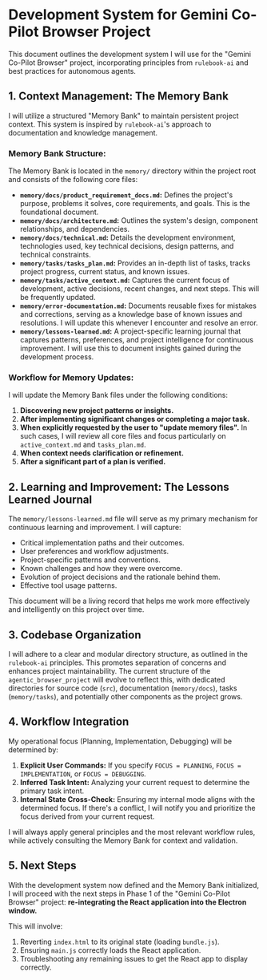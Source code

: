 # Development System for Gemini Co-Pilot Browser Project

This document outlines the development system I will use for the "Gemini Co-Pilot Browser" project, incorporating principles from `rulebook-ai` and best practices for autonomous agents.

## 1. Context Management: The Memory Bank

I will utilize a structured "Memory Bank" to maintain persistent project context. This system is inspired by `rulebook-ai`'s approach to documentation and knowledge management.

### Memory Bank Structure:

The Memory Bank is located in the `memory/` directory within the project root and consists of the following core files:

*   **`memory/docs/product_requirement_docs.md`:** Defines the project's purpose, problems it solves, core requirements, and goals. This is the foundational document.
*   **`memory/docs/architecture.md`:** Outlines the system's design, component relationships, and dependencies.
*   **`memory/docs/technical.md`:** Details the development environment, technologies used, key technical decisions, design patterns, and technical constraints.
*   **`memory/tasks/tasks_plan.md`:** Provides an in-depth list of tasks, tracks project progress, current status, and known issues.
*   **`memory/tasks/active_context.md`:** Captures the current focus of development, active decisions, recent changes, and next steps. This will be frequently updated.
*   **`memory/error-documentation.md`:** Documents reusable fixes for mistakes and corrections, serving as a knowledge base of known issues and resolutions. I will update this whenever I encounter and resolve an error.
*   **`memory/lessons-learned.md`:** A project-specific learning journal that captures patterns, preferences, and project intelligence for continuous improvement. I will use this to document insights gained during the development process.

### Workflow for Memory Updates:

I will update the Memory Bank files under the following conditions:

1.  **Discovering new project patterns or insights.**
2.  **After implementing significant changes or completing a major task.**
3.  **When explicitly requested by the user to "update memory files".** In such cases, I will review all core files and focus particularly on `active_context.md` and `tasks_plan.md`.
4.  **When context needs clarification or refinement.**
5.  **After a significant part of a plan is verified.**

## 2. Learning and Improvement: The Lessons Learned Journal

The `memory/lessons-learned.md` file will serve as my primary mechanism for continuous learning and improvement. I will capture:

*   Critical implementation paths and their outcomes.
*   User preferences and workflow adjustments.
*   Project-specific patterns and conventions.
*   Known challenges and how they were overcome.
*   Evolution of project decisions and the rationale behind them.
*   Effective tool usage patterns.

This document will be a living record that helps me work more effectively and intelligently on this project over time.

## 3. Codebase Organization

I will adhere to a clear and modular directory structure, as outlined in the `rulebook-ai` principles. This promotes separation of concerns and enhances project maintainability. The current structure of the `agentic_browser_project` will evolve to reflect this, with dedicated directories for source code (`src`), documentation (`memory/docs`), tasks (`memory/tasks`), and potentially other components as the project grows.

## 4. Workflow Integration

My operational focus (Planning, Implementation, Debugging) will be determined by:

1.  **Explicit User Commands:** If you specify `FOCUS = PLANNING`, `FOCUS = IMPLEMENTATION`, or `FOCUS = DEBUGGING`.
2.  **Inferred Task Intent:** Analyzing your current request to determine the primary task intent.
3.  **Internal State Cross-Check:** Ensuring my internal mode aligns with the determined focus. If there's a conflict, I will notify you and prioritize the focus derived from your current request.

I will always apply general principles and the most relevant workflow rules, while actively consulting the Memory Bank for context and validation.

## 5. Next Steps

With the development system now defined and the Memory Bank initialized, I will proceed with the next steps in Phase 1 of the "Gemini Co-Pilot Browser" project: **re-integrating the React application into the Electron window.**

This will involve:
1.  Reverting `index.html` to its original state (loading `bundle.js`).
2.  Ensuring `main.js` correctly loads the React application.
3.  Troubleshooting any remaining issues to get the React app to display correctly.
